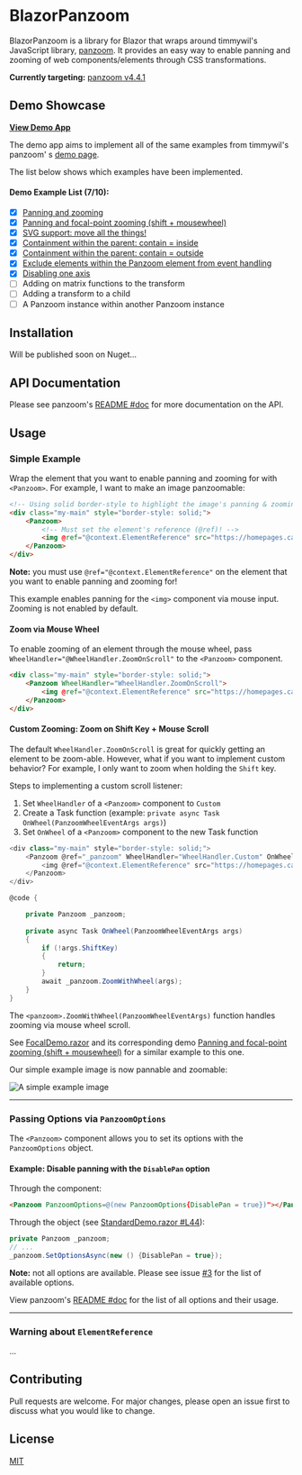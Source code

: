 # BlazorPanzoom

BlazorPanzoom is a library for Blazor that wraps around timmywil's JavaScript
library, [panzoom](https://github.com/timmywil/panzoom). It provides an easy way to enable panning and zooming of web
components/elements through CSS transformations.

**Currently targeting:** [panzoom v4.4.1](https://github.com/timmywil/panzoom/releases/tag/4.4.1)

## Demo Showcase
**[View Demo App](https://shaigem.github.io/BlazorPanzoom/)**

The demo app aims to implement all of the same examples from timmywil's panzoom'
s [demo page](https://timmywil.com/panzoom/demo/).

The list below shows which examples have been implemented.

#### Demo Example List (7/10):

- [x] [Panning and zooming](https://shaigem.github.io/BlazorPanzoom/)
- [x] [Panning and focal-point zooming (shift + mousewheel)]
- [x] [SVG support: move all the things!](https://shaigem.github.io/BlazorPanzoom/svg)
- [x] [Containment within the parent: contain = inside](https://shaigem.github.io/BlazorPanzoom/inside)
- [x] [Containment within the parent: contain = outside](https://shaigem.github.io/BlazorPanzoom/outside)
- [x] [Exclude elements within the Panzoom element from event handling](https://shaigem.github.io/BlazorPanzoom/exclude)
- [x] [Disabling one axis](https://shaigem.github.io/BlazorPanzoom/oneaxis)
- [ ] Adding on matrix functions to the transform
- [ ] Adding a transform to a child
- [ ] A Panzoom instance within another Panzoom instance

## Installation

Will be published soon on Nuget...

## API Documentation

Please see panzoom's [README #doc] for more documentation on the API.

## Usage

### Simple Example

Wrap the element that you want to enable panning and zooming for with `<Panzoom>`. For example, I want
to make an image panzoomable:

```html
<!-- Using solid border-style to highlight the image's panning & zooming boundary -->
<div class="my-main" style="border-style: solid;">
    <Panzoom>
        <!-- Must set the element's reference (@ref)! -->
        <img @ref="@context.ElementReference" src="https://homepages.cae.wisc.edu/~ece533/images/pool.png" alt="image"/>
    </Panzoom>
</div>
```
**Note:** you must use `@ref="@context.ElementReference"` on the element that you want to enable panning and zooming
for!

This example enables panning for the `<img>` component via mouse input. Zooming is not enabled by default.

#### Zoom via Mouse Wheel

To enable zooming of an element through the mouse wheel, pass `WheelHandler="@WheelHandler.ZoomOnScroll"` to
the `<Panzoom>`
component.

```html
<div class="my-main" style="border-style: solid;">
    <Panzoom WheelHandler="WheelHandler.ZoomOnScroll">
        <img @ref="@context.ElementReference" src="https://homepages.cae.wisc.edu/~ece533/images/pool.png" alt="image"/>
    </Panzoom>
</div>
```
#### Custom Zooming: Zoom on Shift Key + Mouse Scroll

The default `WheelHandler.ZoomOnScroll` is great for quickly getting an element to be zoom-able. However, what if you
want to implement custom behavior? For example, I only want to zoom when holding the `Shift` key.

Steps to implementing a custom scroll listener:
1. Set `WheelHandler` of a `<Panzoom>` component to `Custom` 
2. Create a Task function (example: `private async Task OnWheel(PanzoomWheelEventArgs args)`)
3. Set `OnWheel` of a `<Panzoom>` component to the new Task function

```c#
<div class="my-main" style="border-style: solid;">
    <Panzoom @ref="_panzoom" WheelHandler="WheelHandler.Custom" OnWheel="@OnWheel">
        <img @ref="@context.ElementReference" src="https://homepages.cae.wisc.edu/~ece533/images/pool.png" alt="image"/>
    </Panzoom>
</div>

@code {

    private Panzoom _panzoom;
        
    private async Task OnWheel(PanzoomWheelEventArgs args)
    {
        if (!args.ShiftKey)
        {
            return;
        }
        await _panzoom.ZoomWithWheel(args);
    }
}
```
The `<panzoom>.ZoomWithWheel(PanzoomWheelEventArgs)` function handles zooming via mouse wheel scroll.

See [FocalDemo.razor] and its corresponding demo [Panning and focal-point zooming (shift + mousewheel)] for a similar example to this one.

Our simple example image is now pannable and zoomable:

![A simple example image](https://github.com/shaigem/BlazorPanzoom/blob/f653196e926a8d661bb3a2507e331353c25028b2/docs/example_simple.png)
* * *
### Passing Options via `PanzoomOptions`

The `<Panzoom>` component allows you to set its options with the `PanzoomOptions` object.

#### Example: Disable panning with the `DisablePan` option

Through the component:
```html
<Panzoom PanzoomOptions=@(new PanzoomOptions{DisablePan = true})"></Panzoom>
```

Through the object (see [StandardDemo.razor #L44]):
```c#
private Panzoom _panzoom;
// ...
_panzoom.SetOptionsAsync(new () {DisablePan = true});
```

**Note:** not all options are available. 
Please see issue [#3](https://github.com/shaigem/BlazorPanzoom/issues/3#issue-941365085) for the list of available options.

View panzoom's [README #doc] for the list of all options and their usage.
* * *
### Warning about `ElementReference`

...

## Contributing

Pull requests are welcome. For major changes, please open an issue first to discuss what you would like to change.

## License

[MIT](https://choosealicense.com/licenses/mit/)

[README #doc]: https://github.com/timmywil/panzoom/blob/39524b1ec721e5f7cabcabc4d7e467968dffe778/README.md#documentation
[Panning and focal-point zooming (shift + mousewheel)]: https://shaigem.github.io/BlazorPanzoom/focal/
[FocalDemo.razor]: https://github.com/shaigem/BlazorPanzoom/blob/49e7f72bb4fe3bc247dc80117858232ceef82b4e/src/BlazorPanzoom.Demo/Pages/Demos/FocalDemo.razor
[StandardDemo.razor #L44]: https://github.com/shaigem/BlazorPanzoom/blob/e687aa1b4670e962e0c5efed98f32292506cd624/src/BlazorPanzoom.Demo/Pages/Demos/StandardDemo.razor#L44